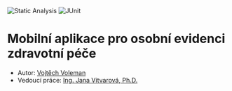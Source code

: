 ![Static Analysis](https://github.com/vvoleman/phr_android/actions/workflows/detekt.yml/badge.svg)
![JUnit](https://github.com/vvoleman/phr_android/actions/workflows/junit.yml/badge.svg)

# Mobilní aplikace pro osobní evidenci zdravotní péče
- Autor: [Vojtěch Voleman](https://github.com/vvoleman)
- Vedoucí práce: [Ing. Jana Vitvarová, Ph.D.](https://www.fm.tul.cz/personal/jana.vitvarova)